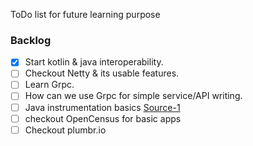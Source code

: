 ToDo list for future learning purpose

### Backlog
 - [X] Start kotlin & java interoperability.
 - [ ] Checkout Netty & its usable features.
 - [ ] Learn Grpc.
 - [ ] How can we use Grpc for simple service/API writing.
 - [ ] Java instrumentation basics [Source-1](https://javapapers.com/core-java/java-instrumentation/)
 - [ ] checkout OpenCensus for basic apps
 - [ ] Checkout plumbr.io